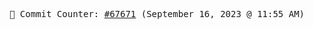 <p align="center">
    <samp>
        📮 Commit Counter: <a href="https://github.com/Javascript-void0/Javascript-void0/commits/main">#67671</a> (September 16, 2023 @ 11:55 AM)
    </samp>
</p>